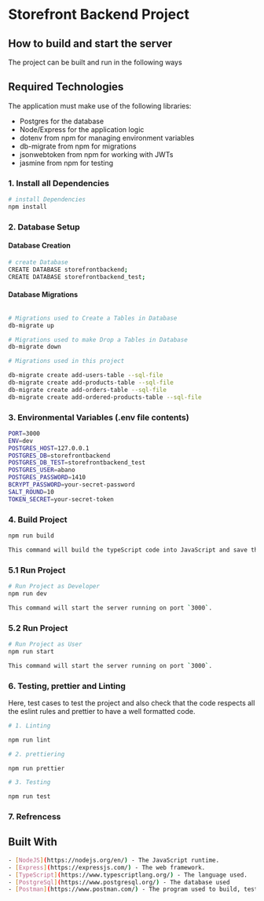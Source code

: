 # Storefront Backend Project

## How to build and start the server

The project can be built and run in the following ways

## Required Technologies
The application must make use of the following libraries:
- Postgres for the database
- Node/Express for the application logic
- dotenv from npm for managing environment variables
- db-migrate from npm for migrations
- jsonwebtoken from npm for working with JWTs
- jasmine from npm for testing

### 1. Install all Dependencies

```sh
# install Dependencies
npm install
```

### 2. Database Setup

#### Database Creation

```sh
# create Database
CREATE DATABASE storefrontbackend; 
CREATE DATABASE storefrontbackend_test;
```

#### Database Migrations

```sh

# Migrations used to Create a Tables in Database
db-migrate up

# Migrations used to make Drop a Tables in Database
db-migrate down

# Migrations used in this project

db-migrate create add-users-table --sql-file
db-migrate create add-products-table --sql-file
db-migrate create add-orders-table --sql-file
db-migrate create add-ordered-products-table --sql-file
```

### 3. Environmental Variables (.env file contents)

```sh
PORT=3000
ENV=dev
POSTGRES_HOST=127.0.0.1
POSTGRES_DB=storefrontbackend
POSTGRES_DB_TEST=storefrontbackend_test
POSTGRES_USER=abano
POSTGRES_PASSWORD=1410
BCRYPT_PASSWORD=your-secret-password
SALT_ROUND=10
TOKEN_SECRET=your-secret-token
```

### 4. Build Project

```sh
npm run build

This command will build the typeScript code into JavaScript and save them in the `./build` folder.
```

### 5.1 Run Project

```sh
# Run Project as Developer
npm run dev

This command will start the server running on port `3000`.
```

### 5.2 Run Project

```sh
# Run Project as User
npm run start

This command will start the server running on port `3000`.
```

### 6. Testing, prettier and Linting

Here, test cases to test the project and also check that the code respects all the eslint rules and prettier to have a well formatted code.

```sh
# 1. Linting

npm run lint

# 2. prettiering

npm run prettier

# 3. Testing

npm run test

```

### 7. Refrencess

## Built With

```sh
- [NodeJS](https://nodejs.org/en/) - The JavaScript runtime.
- [Express](https://expressjs.com/) - The web framework.
- [TypeScript](https://www.typescriptlang.org/) - The language used.
- [PostgreSql](https://www.postgresql.org/) - The database used
- [Postman](https://www.postman.com/) - The program used to build, test and iterate my APIs
```
